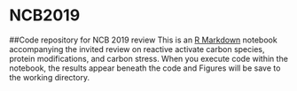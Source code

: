 # NCB2019
##Code repository for NCB 2019 review
This is an [R Markdown](http://rmarkdown.rstudio.com) notebook accompanying the invited review on reactive activate carbon species, protein modifications, and carbon stress. When you execute code within the notebook, the results appear beneath the code and Figures will be save to the working directory. 

